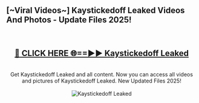 <h2>[~Viral Videos~] Kaystickedoff Leaked Videos And Photos - Update Files 2025!</h2>
<br>
<div align="center">
<h2><a href="https://top-ai-tools.click/QrbHav" rel="nofollow">🔴 CLICK HERE 🌐==►► Kaystickedoff Leaked</a></h2>
<br>
Get Kaystickedoff Leaked and all content. Now you can access all videos and pictures of Kaystickedoff Leaked. New Updated Files 2025!
<br>
<br>
<a href="https://top-ai-tools.click/QrbHav" rel="nofollow" data-target="animated-image.originalLink"><img src="https://i.ibb.co.com/WyWwxjT/player-gif2.gif" alt="Kaystickedoff Leaked" style="max-width: 100%; display: inline-block;" data-target="animated-image.originalImage"></a>
</div>
<br>